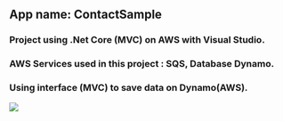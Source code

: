 ## App name: ContactSample

### Project using .Net Core (MVC) on AWS with Visual Studio.

### AWS Services used in this project : SQS, Database Dynamo.

### Using interface (MVC) to save data on Dynamo(AWS).

<p align="left">
<img src="http://img.shields.io/static/v1?label=STATUS&message=EM%20FINALIZADO&color=GREEN&style=for-the-badge"/>
</p>
